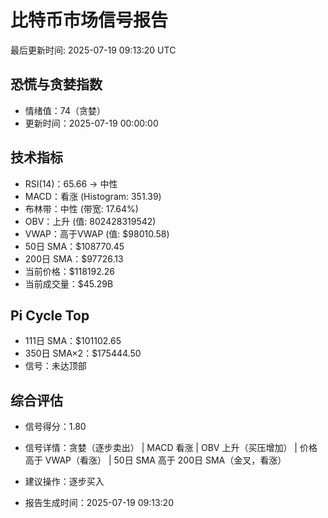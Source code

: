 # 比特币市场信号报告

最后更新时间: 2025-07-19 09:13:20 UTC

## 恐慌与贪婪指数
- 情绪值：74（贪婪）
- 更新时间：2025-07-19 00:00:00

## 技术指标
- RSI(14)：65.66 → 中性
- MACD：看涨 (Histogram: 351.39)
- 布林带：中性 (带宽: 17.64%)
- OBV：上升 (值: 802428319542)
- VWAP：高于VWAP (值: $98010.58)
- 50日 SMA：$108770.45
- 200日 SMA：$97726.13
- 当前价格：$118192.26
- 当前成交量：$45.29B

## Pi Cycle Top
- 111日 SMA：$101102.65
- 350日 SMA×2：$175444.50
- 信号：未达顶部

## 综合评估
- 信号得分：1.80
- 信号详情：贪婪（逐步卖出） | MACD 看涨 | OBV 上升（买压增加） | 价格高于 VWAP（看涨） | 50日 SMA 高于 200日 SMA（金叉，看涨）
- 建议操作：逐步买入

- 报告生成时间：2025-07-19 09:13:20